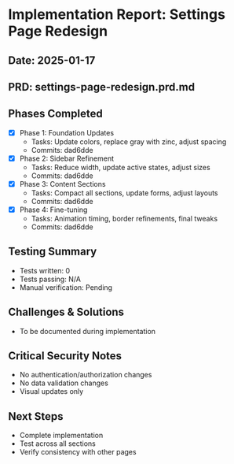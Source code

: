 # Implementation Report: Settings Page Redesign
## Date: 2025-01-17
## PRD: settings-page-redesign.prd.md

## Phases Completed
- [x] Phase 1: Foundation Updates
  - Tasks: Update colors, replace gray with zinc, adjust spacing
  - Commits: dad6dde
- [x] Phase 2: Sidebar Refinement
  - Tasks: Reduce width, update active states, adjust sizes
  - Commits: dad6dde
- [x] Phase 3: Content Sections
  - Tasks: Compact all sections, update forms, adjust layouts
  - Commits: dad6dde
- [x] Phase 4: Fine-tuning
  - Tasks: Animation timing, border refinements, final tweaks
  - Commits: dad6dde

## Testing Summary
- Tests written: 0
- Tests passing: N/A
- Manual verification: Pending

## Challenges & Solutions
- To be documented during implementation

## Critical Security Notes
- No authentication/authorization changes
- No data validation changes
- Visual updates only

## Next Steps
- Complete implementation
- Test across all sections
- Verify consistency with other pages
